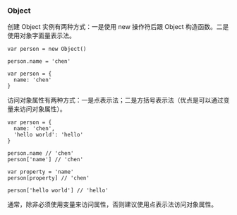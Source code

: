 ### Object

创建 Object 实例有两种方式：一是使用 new 操作符后跟 Object 构造函数。二是使用对象字面量表示法。

```
var person = new Object()

person.name = 'chen'
```

```
var person = {
  name: 'chen'
}
```

访问对象属性有两种方式：一是点表示法；二是方括号表示法（优点是可以通过变量来访问对象属性）。

```
var person = {
  name: 'chen',
  'hello world': 'hello'
}

person.name // 'chen'
person['name'] // 'chen'

var property = 'name'
person[property] // 'chen'

person['hello world'] // 'hello'
```

通常，除非必须使用变量来访问属性，否则建议使用点表示法访问对象属性。
